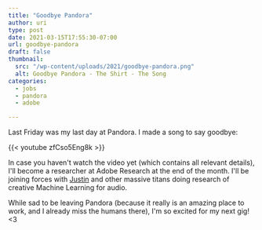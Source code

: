 ```yaml
---
title: "Goodbye Pandora"
author: uri
type: post
date: 2021-03-15T17:55:30-07:00
url: goodbye-pandora
draft: false
thumbnail:
  src: "/wp-content/uploads/2021/goodbye-pandora.png"
  alt: Goodbye Pandora - The Shirt - The Song
categories:
  - jobs
  - pandora
  - adobe

---
```


Last Friday was my last day at Pandora. I made a song to say goodbye:

{{< youtube zfCso5Eng8k >}}</iframe>

In case you haven't watch the video yet (which contains all relevant details), I'll become a researcher at Adobe Research at the end of the month.
I'll be joining forces with [Justin](https://www.justinsalamon.com/) and other massive titans doing research of creative Machine Learning for audio.

While sad to be leaving Pandora (because it really is an amazing place to work, and I already miss the humans there), I'm so excited for my next gig! <3
